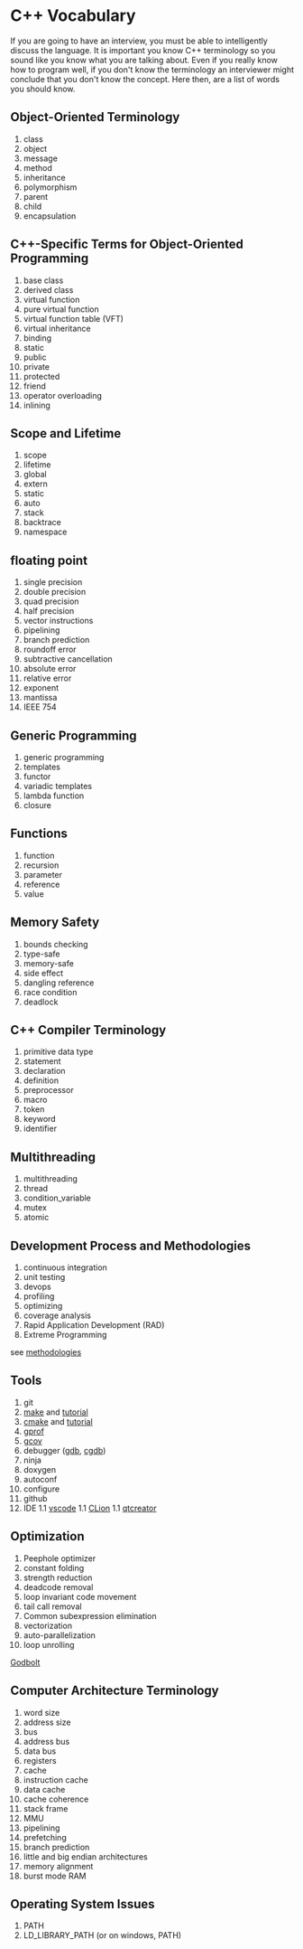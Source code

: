 # C++ Vocabulary

If you are going to have an interview, you must be able to intelligently discuss the language.
It is important you know C++ terminology so you sound like you know what you are talking about.
Even if you really know how to program well, if you don't know the terminology an interviewer might conclude that you don't know the concept. Here then, are a list of words you should know.

## Object-Oriented Terminology
1. class
1. object
1. message
1. method
1. inheritance
1. polymorphism
1. parent
1. child
1. encapsulation

## C++-Specific Terms for Object-Oriented Programming

1. base class
1. derived class
1. virtual function
1. pure virtual function
1. virtual function table (VFT)
1. virtual inheritance
1. binding
1. static
1. public
1. private
1. protected
1. friend
1. operator overloading
1. inlining

## Scope and Lifetime
1. scope
1. lifetime
1. global
1. extern
1. static
1. auto
1. stack
1. backtrace
1. namespace

## floating point

1. single precision
1. double precision
1. quad precision
1. half precision
1. vector instructions
1. pipelining
1. branch prediction
1. roundoff error
1. subtractive cancellation
1. absolute error
1. relative error
1. exponent
1. mantissa
1. IEEE 754


## Generic Programming

1. generic programming
1. templates
1. functor
1. variadic templates
1. lambda function
1. closure

## Functions

1. function
1. recursion
1. parameter
1. reference
1. value

## Memory Safety

1. bounds checking
1. type-safe
1. memory-safe
1. side effect
1. dangling reference
1. race condition
1. deadlock
## C++ Compiler Terminology

1. primitive data type
1. statement
1. declaration
1. definition
1. preprocessor
1. macro
1. token
1. keyword
1. identifier
## Multithreading

1. multithreading
1. thread
1. condition_variable
1. mutex
1. atomic

## Development Process and Methodologies

1. continuous integration
1. unit testing
1. devops
1. profiling
1. optimizing
1. coverage analysis
1. Rapid Application Development (RAD)
1. Extreme Programming

see [methodologies](https://newrelic.com/blog/best-practices/programming-methodology-primer)
## Tools

1. git
1. [make](https://www.gnu.org/software/make/manual/) and [tutorial](https://makefiletutorial.com/)
1. [cmake](https://cmake.org/) and [tutorial](https://cmake.org/cmake/help/latest/guide/tutorial/index.html)
1. [gprof](https://users.cs.duke.edu/~ola/courses/programming/gprof.html)
1. [gcov]()
1. debugger ([gdb](), [cgdb]())
1. ninja
1. doxygen
1. autoconf
1. configure
1. github
1. IDE
  1.1 [vscode]()
  1.1 [CLion]()
  1.1 [qtcreator]()

## Optimization

1. Peephole optimizer
1. constant folding
1. strength reduction
1. deadcode removal
1. loop invariant code movement
1. tail call removal
1. Common subexpression elimination
1. vectorization
1. auto-parallelization
1. loop unrolling

[Godbolt](https://queue.acm.org/detail.cfm?id=3372264)

## Computer Architecture Terminology
1. word size
1. address size
1. bus
1. address bus
1. data bus
1. registers
1. cache
1. instruction cache
1. data cache
1. cache coherence
1. stack frame
1. MMU
1. pipelining
1. prefetching
1. branch prediction
1. little and big endian architectures
1. memory alignment
1. burst mode RAM

## Operating System Issues

1. PATH
1. LD_LIBRARY_PATH (or on windows, PATH)
